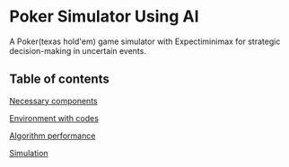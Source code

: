 # Poker Simulator Using AI

A Poker(texas hold'em) game simulator with Expectiminimax for strategic decision-making in uncertain events.

## Table of contents 

[Necessary components](#Necessary_components)

[Environment with codes](#Environment_with_codes)

[Algorithm performance](#Algorithm_performance)

[Simulation](#Simulation)
